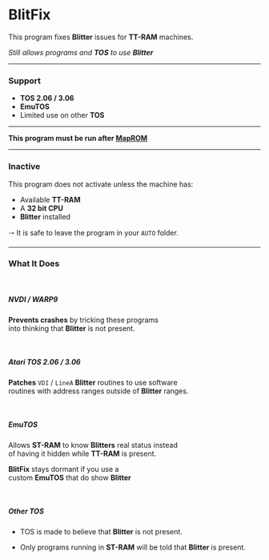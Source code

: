 [MapROM]: MapROM.md


# BlitFix

This program fixes **Blitter** issues for **TT-RAM** machines.

*Still allows programs and* ***TOS*** *to use* ***Blitter***


---

### Support

- **TOS 2.06 / 3.06**
- **EmuTOS**
- Limited use on other **TOS**

---

**This program must be run after [MapROM]**

---

### Inactive

This program does not activate unless the machine has:
- Available **TT-RAM**
- A **32 bit CPU**
- **Blitter** installed

🠒 It is safe to leave the program in your `AUTO` folder.

---

### What It Does

<br>

##### NVDI / WARP9

**Prevents crashes** by tricking these programs<br>
into thinking that **Blitter** is not present.

<br>

##### Atari TOS 2.06 / 3.06

**Patches** `VDI` / `LineA` **Blitter** routines to use software<br>
routines with address ranges outside of **Blitter** ranges.

<br>

##### EmuTOS

Allows **ST-RAM** to know **Blitters** real status instead<br>
of having it hidden while **TT-RAM** is present.

**BlitFix** stays dormant if you use a <br>
custom **EmuTOS** that do show **Blitter**

<br>

##### Other TOS

- TOS is made to believe that **Blitter** is not present.

- Only programs running in **ST-RAM** will be told that **Blitter** is present.

